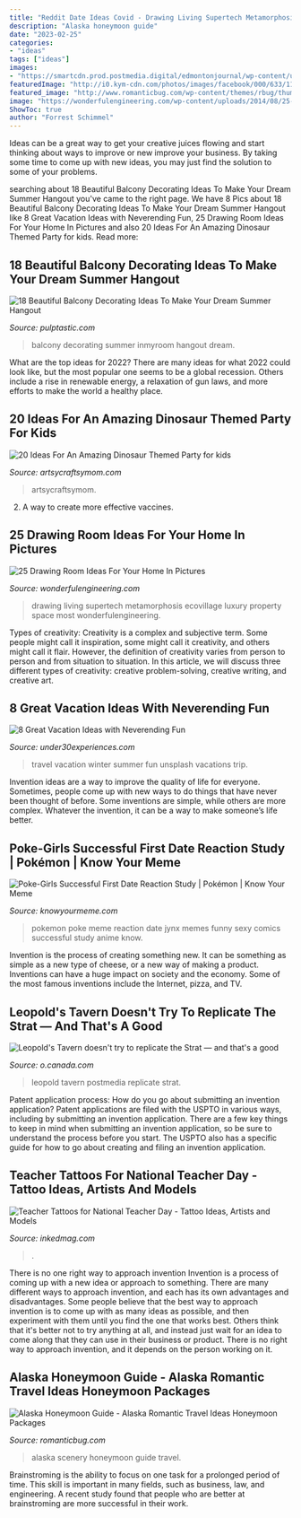 ```yaml
---
title: "Reddit Date Ideas Covid - Drawing Living Supertech Metamorphosis Ecovillage Luxury Property Space Most Wonderfulengineering"
description: "Alaska honeymoon guide"
date: "2023-02-25"
categories:
- "ideas"
tags: ["ideas"]
images:
- "https://smartcdn.prod.postmedia.digital/edmontonjournal/wp-content/uploads/2021/03/0403_you_leopold-w.jpg"
featuredImage: "http://i0.kym-cdn.com/photos/images/facebook/000/633/117/a9c.jpg"
featured_image: "http://www.romanticbug.com/wp-content/themes/rbug/thumbimg.php?src=wp-content/uploads/2013/03/Alaska1.jpg&amp;w=860&amp;h=350"
image: "https://wonderfulengineering.com/wp-content/uploads/2014/08/25-drawing-room-design-ideas-18.jpg"
ShowToc: true
author: "Forrest Schimmel"
---
```



Ideas can be a great way to get your creative juices flowing and start thinking about ways to improve or new improve your business. By taking some time to come up with new ideas, you may just find the solution to some of your problems.

	

		
searching about 18 Beautiful Balcony Decorating Ideas To Make Your Dream Summer Hangout you've came to the right page. We have 8 Pics about 18 Beautiful Balcony Decorating Ideas To Make Your Dream Summer Hangout like 8 Great Vacation Ideas with Neverending Fun, 25 Drawing Room Ideas For Your Home In Pictures and also 20 Ideas For An Amazing Dinosaur Themed Party for kids. Read more:
		
    
## 18 Beautiful Balcony Decorating Ideas To Make Your Dream Summer Hangout

<img loading=lazy src="https://i2.wp.com/pulptastic.com/wp-content/uploads/2016/06/balcony-decorating-ideas-32-573c3b4633a0d__700.jpg?w=662" onerror="this.onerror=null;this.src='https://tse3.mm.bing.net/th?id=OIP.frXyJT12ZTfV_CLR7-XxwAHaLG&amp;pid=15.1';" alt="18 Beautiful Balcony Decorating Ideas To Make Your Dream Summer Hangout">

_Source: pulptastic.com_

>balcony decorating summer inmyroom hangout dream. 

	

What are the top ideas for 2022?
There are many ideas for what 2022 could look like, but the most popular one seems to be a global recession. Others include a rise in renewable energy, a relaxation of gun laws, and more efforts to make the world a healthy place.

    
## 20 Ideas For An Amazing Dinosaur Themed Party For Kids

<img loading=lazy src="https://i1.wp.com/artsycraftsymom.com/content/uploads/2017/09/20-Ideas-For-An-Amazing-Dinosaur-Themed-Party-for-kids-pin.jpg?fit=700%2C1000&amp;ssl=1" onerror="this.onerror=null;this.src='https://tse1.mm.bing.net/th?id=OIP.MyvnZv0boAmIIndsDlKK_gHaKl&amp;pid=15.1';" alt="20 Ideas For An Amazing Dinosaur Themed Party for kids">

_Source: artsycraftsymom.com_

>artsycraftsymom. 

	

2. A way to create more effective vaccines.

    
## 25 Drawing Room Ideas For Your Home In Pictures

<img loading=lazy src="https://wonderfulengineering.com/wp-content/uploads/2014/08/25-drawing-room-design-ideas-18.jpg" onerror="this.onerror=null;this.src='https://tse4.mm.bing.net/th?id=OIP.Aoui-6QwbUIs0jKnMBHkcQHaEU&amp;pid=15.1';" alt="25 Drawing Room Ideas For Your Home In Pictures">

_Source: wonderfulengineering.com_

>drawing living supertech metamorphosis ecovillage luxury property space most wonderfulengineering. 

	

Types of creativity:
Creativity is a complex and subjective term. Some people might call it inspiration, some might call it creativity, and others might call it flair. However, the definition of creativity varies from person to person and from situation to situation. In this article, we will discuss three different types of creativity: creative problem-solving, creative writing, and creative art.

    
## 8 Great Vacation Ideas With Neverending Fun

<img loading=lazy src="https://assets-global.website-files.com/56e9debf633486e330198479/5e1385ac3d535ab7374fb92a_jeremy-bishop-mQj1JmAk_54-unsplash.jpg" onerror="this.onerror=null;this.src='https://tse2.mm.bing.net/th?id=OIP.Kt2i_2CY8QbmDH0_JV0YAgHaLH&amp;pid=15.1';" alt="8 Great Vacation Ideas with Neverending Fun">

_Source: under30experiences.com_

>travel vacation winter summer fun unsplash vacations trip. 

	

Invention ideas are a way to improve the quality of life for everyone. Sometimes, people come up with new ways to do things that have never been thought of before. Some inventions are simple, while others are more complex. Whatever the invention, it can be a way to make someone’s life better.

    
## Poke-Girls Successful First Date Reaction Study | Pokémon | Know Your Meme

<img loading=lazy src="http://i0.kym-cdn.com/photos/images/facebook/000/633/117/a9c.jpg" onerror="this.onerror=null;this.src='https://tse2.mm.bing.net/th?id=OIP.RknyJRCG8XfSmzz6lW6piAHaK0&amp;pid=15.1';" alt="Poke-Girls Successful First Date Reaction Study | Pokémon | Know Your Meme">

_Source: knowyourmeme.com_

>pokemon poke meme reaction date jynx memes funny sexy comics successful study anime know. 

	

Invention is the process of creating something new. It can be something as simple as a new type of cheese, or a new way of making a product. Inventions can have a huge impact on society and the economy. Some of the most famous inventions include the Internet, pizza, and TV.

    
## Leopold&#039;s Tavern Doesn&#039;t Try To Replicate The Strat — And That&#039;s A Good

<img loading=lazy src="https://smartcdn.prod.postmedia.digital/edmontonjournal/wp-content/uploads/2021/03/0403_you_leopold-w.jpg" onerror="this.onerror=null;this.src='https://tse2.mm.bing.net/th?id=OIP.aPHQtBe0_ENuchqa3g_MiAHaFj&amp;pid=15.1';" alt="Leopold&#039;s Tavern doesn&#039;t try to replicate the Strat — and that&#039;s a good">

_Source: o.canada.com_

>leopold tavern postmedia replicate strat. 

	

Patent application process: How do you go about submitting an invention application?
Patent applications are filed with the USPTO in various ways, including by submitting an invention application. There are a few key things to keep in mind when submitting an invention application, so be sure to understand the process before you start. The USPTO also has a specific guide for how to go about creating and filing an invention application.

    
## Teacher Tattoos For National Teacher Day - Tattoo Ideas, Artists And Models

<img loading=lazy src="https://www.inkedmag.com/.image/t_share/MTcyMzE4MTk0MTcyNzAwMTg1/teach.png" onerror="this.onerror=null;this.src='https://tse4.mm.bing.net/th?id=OIP.RrieUKyIFu1XYoX37ZfpIAHaD4&amp;pid=15.1';" alt="Teacher Tattoos for National Teacher Day - Tattoo Ideas, Artists and Models">

_Source: inkedmag.com_

>. 

	

There is no one right way to approach invention
Invention is a process of coming up with a new idea or approach to something. There are many different ways to approach invention, and each has its own advantages and disadvantages. Some people believe that the best way to approach invention is to come up with as many ideas as possible, and then experiment with them until you find the one that works best. Others think that it's better not to try anything at all, and instead just wait for an idea to come along that they can use in their business or product. There is no right way to approach invention, and it depends on the person working on it.

    
## Alaska Honeymoon Guide - Alaska Romantic Travel Ideas Honeymoon Packages

<img loading=lazy src="http://www.romanticbug.com/wp-content/themes/rbug/thumbimg.php?src=wp-content/uploads/2013/03/Alaska1.jpg&amp;w=860&amp;h=350" onerror="this.onerror=null;this.src='https://tse3.mm.bing.net/th?id=OIP.iEVCtc7Xmh3j-RMOeVlLCQHaDA&amp;pid=15.1';" alt="Alaska Honeymoon Guide - Alaska Romantic Travel Ideas Honeymoon Packages">

_Source: romanticbug.com_

>alaska scenery honeymoon guide travel. 

	

Brainstroming is the ability to focus on one task for a prolonged period of time. This skill is important in many fields, such as business, law, and engineering. A recent study found that people who are better at brainstroming are more successful in their work.

